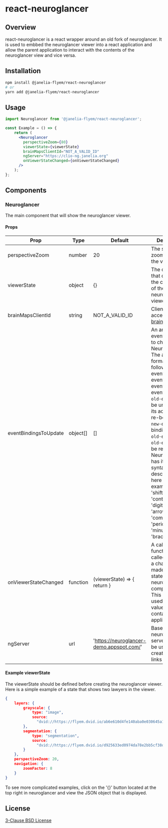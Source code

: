 # react-neuroglancer

## Overview
react-neuroglancer is a react wrapper around an old fork of neuroglancer. It is used to embbed the neuroglancer viewer into a react application and allow the parent application to interact with the contents of the neuroglancer view and vice versa.

## Installation
```bash
npm install @janelia-flyem/react-neuroglancer
# or
yarn add @janelia-flyem/react-neuroglancer
```

## Usage
```jsx
import Neuroglancer from '@janelia-flyem/react-neuroglancer';

const Example = () => {
    return (
      <Neuroglancer
        perspectiveZoom={80}
        viewerState={viewerState}
        brainMapsClientId="NOT_A_VALID_ID"
        ngServer="https://clio-ng.janelia.org"
        onViewerStateChanged={onViewerStateChanged}
      />
    );
};
```

## Components
### Neuroglancer
The main component that will show the neuroglancer viewer.

#### Props
| Prop | Type | Default | Description |
|------|------|---------|-------------|
| perspectiveZoom | number | 20 | The starting zoom level of the viewer |
| viewerState | object | {} | The core object that describes the current state of the neuroglancer viewer. |
| brainMapsClientId| string | NOT_A_VALID_ID | Client ID used to access [Google brainmaps API](https://natverse.org/fafbseg/reference/index.html#brainmaps-api)  |
| eventBindingsToUpdate | object[] | [] |  An array of event bindings to change in Neuroglancer.  The array format is as follows: [[old-event1, new-event1], [old-event2], old-event3] Here, `old-event1`'s will be unbound and its action will be re-bound to `new-event1`. The bindings for `old-event2` and `old-event3` will be removed. Neuroglancer has its own syntax for event descriptors, and here are some examples:'keya', 'shift+keyb' 'control+keyc', 'digit4', 'space', 'arrowleft', 'comma', 'period', 'minus', 'equal', 'bracketleft'.|
| onViewerStateChanged | function | (viewerState) => { return } | A callback function that is called whenever a change is made to the state of the neuroglancer component. This can be used to update values in the containing application. |
| ngServer | url | 'https://neuroglancer-demo.appspot.com/' | Base url for a neuroglancer server that will be used to create external links |

#### Example viewerState

The viewerState should be defined before creating the neuroglancer viewer. Here is a simple example of a state that shows two lawyers in the viewer.

```JSON
{
    layers: {
        grayscale: {
            type: "image",
            source:
              "dvid://https://flyem.dvid.io/ab6e610d4fe140aba0e030645a1d7229/grayscalejpeg"
        },
        segmentation: {
            type: "segmentation",
            source:
              "dvid://https://flyem.dvid.io/d925633ed0974da78e2bb5cf38d01f4d/segmentation"
        }
    },
    perspectiveZoom: 20,
    navigation: {
        zoomFactor: 8
    }
}
```
To see more complicated examples, click on the '{}' button located at the top right  in neuroglancer and view the JSON object that is displayed. 

## License
[3-Clause BSD License](LICENSE.md)
